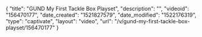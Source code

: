 {
    "title": "GUND My First Tackle Box Playset",
    "description": "",
    "videoid": "156470177",
    "date_created": "1521827579",
    "date_modified": "1522176319",
    "type": "captivate",
    "layout": "video",
    "url": "\/v\/gund-my-first-tackle-box-playset\/156470177"
}